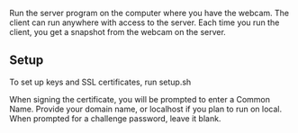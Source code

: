 Run the server program on the computer where you have the webcam. The client can run anywhere with access to the server.
Each time you run the client, you get a snapshot from the webcam on the server.

Setup
-----
To set up keys and SSL certificates, run setup.sh

When signing the certificate, you will be prompted to enter a Common Name. Provide your domain name, or localhost if you plan to run on local.  
When prompted for a challenge password, leave it blank.
